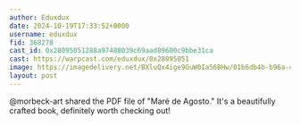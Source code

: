 ```yaml
---
author: Eduxdux
date: 2024-10-19T17:33:52+0000
username: eduxdux
fid: 368278
cast_id: 0x28095051288a97488039c69aad89600c9bbe31ca
cast: https://warpcast.com/eduxdux/0x28095051
image: https://imagedelivery.net/BXluQx4ige9GuW0Ia56BHw/01b6db4b-b96a-4b63-d7b0-8e559ce52d00/original
layout: post
---
```

@morbeck-art shared the PDF file of "Maré de Agosto." It's a beautifully crafted book, definitely worth checking out!  

<img src='https://imagedelivery.net/BXluQx4ige9GuW0Ia56BHw/01b6db4b-b96a-4b63-d7b0-8e559ce52d00/original' alt='' referrerpolicy='no-referrer'/>